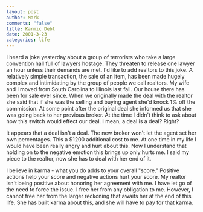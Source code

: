 ```yaml
--- 
layout: post
author: Mark
comments: "false"
title: Karmic Debt
date: 2001-3-23
categories: life
---
```

I heard a joke yesterday about a group of terrorists who take a large convention hall full of lawyers hostage. They threaten to release one lawyer an hour unless their demands are met. I'd like to add realtors to this joke. A relatively simple transaction, the sale of an item, has been made hugely complex and intimidating by the group of people we call realtors. My wife and I moved from South Carolina to Illinois last fall. Our house there has been for sale ever since. When we originally made the deal with the realtor she said that if she was the selling and buying agent she'd knock 1% off the commission. At some point after the original deal she informed us that she was going back to her previous broker. At the time I didn't think to ask about how this switch would effect our deal. I mean, a deal is a deal? Right?

It appears that a deal isn't a deal. The new broker won't let the agent set her own percentages. This a $1200 additional cost to me. At one time in my life I would have been really angry and hurt about this. Now I understand that holding on to the negative emotion this brings up only hurts me. I said my piece to the realtor, now she has to deal with her end of it.

I believe in karma - what you do adds to your overall "score." Positive actions help your score and negative actions hurt your score. My realtor isn't being positive about honoring her agreement with me. I have let go of the need to force the issue. I free her from any obligation to me. However, I cannot free her from the larger reckoning that awaits her at the end of this life. She has built karma about this, and she will have to pay for that karma.

